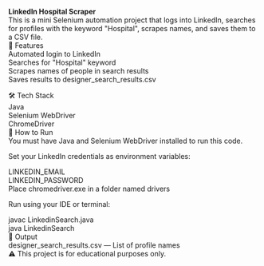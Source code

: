 **LinkedIn Hospital Scraper** <br>
This is a mini Selenium automation project that logs into LinkedIn, searches for profiles with the keyword "Hospital", scrapes names, and saves them to a CSV file.
<br>
🚀 Features<br>
Automated login to LinkedIn<br>
Searches for "Hospital" keyword<br>
Scrapes names of people in search results<br>
Saves results to designer_search_results.csv<br>

🛠 Tech Stack<br>
Java<br>
Selenium WebDriver<br>
ChromeDriver<br>
🔐 How to Run<br>
You must have Java and Selenium WebDriver installed to run this code.<br>

Set your LinkedIn credentials as environment variables:<br>

LINKEDIN_EMAIL<br>
LINKEDIN_PASSWORD<br>
Place chromedriver.exe in a folder named drivers<br>

Run using your IDE or terminal:<br>

javac LinkedinSearch.java<br>
java LinkedinSearch<br>
📂 Output<br>
designer_search_results.csv — List of profile names<br>
⚠️ This project is for educational purposes only.<br>
